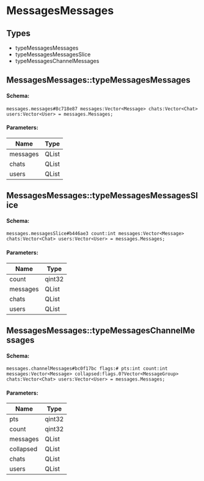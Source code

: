# MessagesMessages

## Types

* typeMessagesMessages
* typeMessagesMessagesSlice
* typeMessagesChannelMessages

## MessagesMessages::typeMessagesMessages

#### Schema:

`messages.messages#8c718e87 messages:Vector<Message> chats:Vector<Chat> users:Vector<User> = messages.Messages;`

#### Parameters:

|Name|Type|
|----|----|
|messages|QList<Message>|
|chats|QList<Chat>|
|users|QList<User>|

## MessagesMessages::typeMessagesMessagesSlice

#### Schema:

`messages.messagesSlice#b446ae3 count:int messages:Vector<Message> chats:Vector<Chat> users:Vector<User> = messages.Messages;`

#### Parameters:

|Name|Type|
|----|----|
|count|qint32|
|messages|QList<Message>|
|chats|QList<Chat>|
|users|QList<User>|

## MessagesMessages::typeMessagesChannelMessages

#### Schema:

`messages.channelMessages#bc0f17bc flags:# pts:int count:int messages:Vector<Message> collapsed:flags.0?Vector<MessageGroup> chats:Vector<Chat> users:Vector<User> = messages.Messages;`

#### Parameters:

|Name|Type|
|----|----|
|pts|qint32|
|count|qint32|
|messages|QList<Message>|
|collapsed|QList<MessageGroup>|
|chats|QList<Chat>|
|users|QList<User>|


